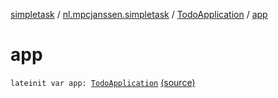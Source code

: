 [simpletask](../../index.md) / [nl.mpcjanssen.simpletask](../index.md) / [TodoApplication](index.md) / [app](.)

# app

`lateinit var app: `[`TodoApplication`](index.md) [(source)](https://github.com/mpcjanssen/simpletask-android/blob/master/src/main/java/nl/mpcjanssen/simpletask/TodoApplication.kt#L247)